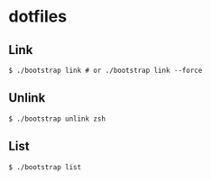 # dotfiles
## Link

```console
$ ./bootstrap link # or ./bootstrap link --force
```

## Unlink

```console
$ ./bootstrap unlink zsh
```

## List

```console
$ ./bootstrap list
```
